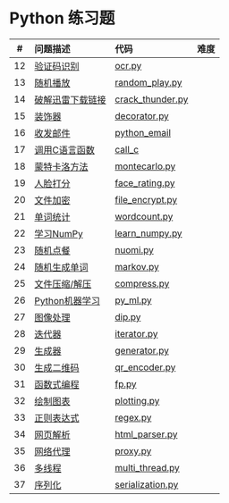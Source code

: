 # Python 练习题

|  #   | 问题描述                                     | 代码                                       | 难度   |
| :--: | :--------------------------------------- | :--------------------------------------- | :--- |
|  12  | [验证码识别](src/ocr/description.md)          | [ocr.py](src/ocr/ocr.py)                 |      |
|  13  | [随机播放](src/random_play/description.md)   | [random_play.py](src/random_play/random_play.py) |      |
|  14  | [破解迅雷下载链接](src/crack_thunder/description.md) | [crack_thunder.py](src/crack_thunder/crack_thunder.py) |      |
|  15  | [装饰器](src/decorator/description.md)      | [decorator.py](src/decorator/decorator.py) |      |
|  16  | [收发邮件](src/python_email/description.md)  | [python_email](src/python_email/python_email.py) |      |
|  17  | [调用C语言函数](src/call_c/description.md)     | [call_c](src/call_c/call_c.py)           |      |
|  18  | [蒙特卡洛方法](src/montecarlo/description.md)  | [montecarlo.py](src/montecarlo/montecarlo.py) |      |
|  19  | [人脸打分](src/face_rating/description.md)   | [face_rating.py](src/face_rating/face_rating.py) |      |
|  20  | [文件加密](src/file_encrypt/description.md)  | [file_encrypt.py](src/file_encrypt/file_encrypt.py) |      |
|  21  | [单词统计](src/wordcount/description.md)     | [wordcount.py](src/wordcount/wordcount.py) |      |
|  22  | [学习NumPy](src/learn_numpy/description.md) | [learn_numpy.py](src/learn_numpy/learn_numpy.py) |      |
|  23  | [随机点餐](src/nuomi/description.md)         | [nuomi.py](src/nuomi/nuomi.py)           |      |
|  24  | [随机生成单词](src/markov/description.md)      | [markov.py](src/markov/markov.py)        |      |
|  25  | [文件压缩/解压](src/compress/description.md)   | [compress.py](src/compress/compress.py)  |      |
|  26  | [Python机器学习](src/py_ml/description.md)   | [py_ml.py](src/py_ml/py_ml.py)           |      |
|  27  | [图像处理](src/dip/description.md)           | [dip.py](src/dip/dip.py)                 |      |
|  28  | [迭代器](src/iterator/description.md)       | [iterator.py](src/iterator/iterator.py)  |      |
|  29  | [生成器](src/generator/description.md)      | [generator.py](src/generator/generator.py) |      |
|  30  | [生成二维码](src/qr_encoder/description.md)   | [qr_encoder.py](src/qr_encoder/qr_encoder.py) |      |
|  31  | [函数式编程](src/fp/description.md)           | [fp.py](src/fp/fp.py)                    |      |
|  32  | [绘制图表](src/plotting/description.md)      | [plotting.py](src/plotting/plotting.py)  |      |
|  33  | [正则表达式](src/regex/description.md)        | [regex.py](src/regex/regex.py)           |      |
|  34  | [网页解析](src/html_parser/description.md)   | [html_parser.py](src/html_parser/html_parser.py) |      |
|  35  | [网络代理](src/proxy/description.md)         | [proxy.py](src/proxy/proxy.py)           |      |
|  36  | [多线程](src/multi_thread/description.md)   | [multi_thread.py](src/multi_thread/multi_thread.py) |      |
|  37  | [序列化](src/serialization/description.md)  | [serialization.py](src/serialization/serialization.py) |      |

